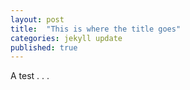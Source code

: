 ```yaml
---
layout: post
title:  "This is where the title goes"
categories: jekyll update
published: true
---
```


A test . . . 